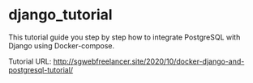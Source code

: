 # django_tutorial
This tutorial guide you step by step how to integrate PostgreSQL with Django using Docker-compose.

Tutorial URL: http://sgwebfreelancer.site/2020/10/docker-django-and-postgresql-tutorial/
